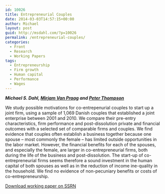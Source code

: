 ```yaml
---
id: 10026
title: Entrepreneurial Couples
date: 2014-03-03T14:57:15+00:00
author: Michael
layout: post
guid: http://msdahl.com/?p=10026
permalink: /entrepreneurial-couples/
categories:
  - Front
  - Research
  - Working Papers
tags:
  - Entrepreneurship
  - Firm growth
  - Human capital
  - Performance
  - Wages
---
```

_**Michael S. Dahl, [Mirjam Van Praag](http://www.cbs.dk/en/research/departments-and-centres/department-of-innovation-and-organizational-economics/staff/mvpino) and [Peter Thompson](http://pthompsonecon.com)**_

We study possible motivations for co-entrepenurial couples to start up a joint firm, using a sample of 1,069 Danish couples that established a joint enterprise between 2001 and 2010. We compare their pre-entry characteristics, firm performance and post-dissolution private and financial outcomes with a selected set of comparable firms and couples. We find evidence that couples often establish a business together because one spouse – most commonly the female – has limited outside opportunities in the labor market. However, the financial benefits for each of the spouses, and especially the female, are larger in co-entrepreneurial firms, both during the life of the business and post-dissolution. The start-up of co-entrepreneurial firms seems therefore a sound investment in the human capital of both spouses as well as in the reduction of income ine-quality in the household. We find no evidence of non-pecuniary benefits or costs of co-entrepreneurship.

<a href="http://papers.ssrn.com/sol3/papers.cfm?abstract_id=2420369" target="_blank">Download working paper on SSRN</a>